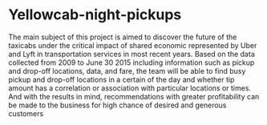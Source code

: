 # Yellowcab-night-pickups
The main subject of this project is aimed to discover the future of the taxicabs under the critical impact of shared economic represented by Uber and Lyft in transportation services in most recent years. Based on the data collected from 2009 to June 30 2015 including information such as pickup and drop-off locations, data, and fare, the team will be able to find busy pickup and drop-off locations in a certain of the day and whether tip amount has a correlation or association with particular locations or times. And with the results in mind, recommendations with greater profitability can be made to the business for high chance of desired and generous customers 
